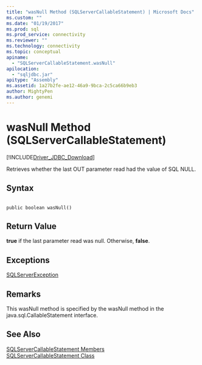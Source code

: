 ```yaml
---
title: "wasNull Method (SQLServerCallableStatement) | Microsoft Docs"
ms.custom: ""
ms.date: "01/19/2017"
ms.prod: sql
ms.prod_service: connectivity
ms.reviewer: ""
ms.technology: connectivity
ms.topic: conceptual
apiname: 
  - "SQLServerCallableStatement.wasNull"
apilocation: 
  - "sqljdbc.jar"
apitype: "Assembly"
ms.assetid: 1a27b2fe-ae12-46a9-9bca-2c5ca66b9eb3
author: MightyPen
ms.author: genemi
---
```

# wasNull Method (SQLServerCallableStatement)
[!INCLUDE[Driver_JDBC_Download](../../../includes/driver_jdbc_download.md)]

  Retrieves whether the last OUT parameter read had the value of SQL NULL.  
  
## Syntax  
  
```  
  
public boolean wasNull()  
```  
  
## Return Value  
 **true** if the last parameter read was null. Otherwise, **false**.  
  
## Exceptions  
 [SQLServerException](../../../connect/jdbc/reference/sqlserverexception-class.md)  
  
## Remarks  
 This wasNull method is specified by the wasNull method in the java.sql.CallableStatement interface.  
  
## See Also  
 [SQLServerCallableStatement Members](../../../connect/jdbc/reference/sqlservercallablestatement-members.md)   
 [SQLServerCallableStatement Class](../../../connect/jdbc/reference/sqlservercallablestatement-class.md)  
  
  
